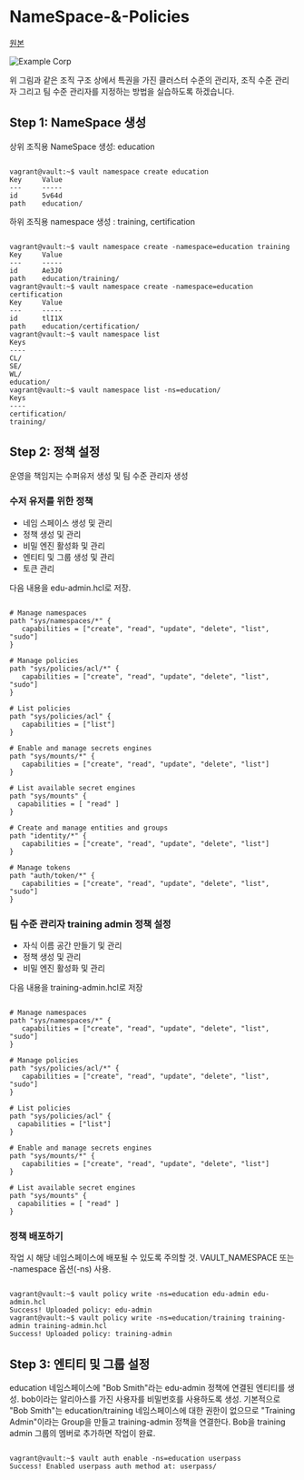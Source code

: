 # NameSpace-&-Policies

[원본](https://learn.hashicorp.com/vault/operations/namespaces)

![Example Corp](https://d33wubrfki0l68.cloudfront.net/729f799d8b01cc33b86066e02d841d5896c45533/fe6fb/static/img/vault-multi-tenant.png)

위 그림과 같은 조직 구조 상에서 특권을 가진 클러스터 수준의 관리자, 조직 수준 관리자 그리고 팀 수준 관리자를 지정하는 방법을 실습하도록 하겠습니다.

## Step 1: NameSpace 생성

상위 조직용 NameSpace 생성: education

```text

vagrant@vault:~$ vault namespace create education
Key     Value
---     -----
id      5v64d
path    education/
```

하위 조직용 namespace 생성 : training, certification

```text

vagrant@vault:~$ vault namespace create -namespace=education training
Key     Value
---     -----
id      Ae3J0
path    education/training/
vagrant@vault:~$ vault namespace create -namespace=education certification
Key     Value
---     -----
id      tlI1X
path    education/certification/
vagrant@vault:~$ vault namespace list
Keys
----
CL/
SE/
WL/
education/
vagrant@vault:~$ vault namespace list -ns=education/
Keys
----
certification/
training/
```

## Step 2: 정책 설정

운영을 책임지는 수퍼유저 생성 및 팀 수준 관리자 생성

### 수저 유저를 위한 정책

* 네임 스페이스 생성 및 관리
* 정책 생성 및 관리
* 비밀 엔진 활성화 및 관리
* 엔티티 및 그룹 생성 및 관리
* 토큰 관리

다음 내용을 edu-admin.hcl로 저장.

```text

# Manage namespaces
path "sys/namespaces/*" {
   capabilities = ["create", "read", "update", "delete", "list", "sudo"]
}

# Manage policies
path "sys/policies/acl/*" {
   capabilities = ["create", "read", "update", "delete", "list", "sudo"]
}

# List policies
path "sys/policies/acl" {
   capabilities = ["list"]
}

# Enable and manage secrets engines
path "sys/mounts/*" {
   capabilities = ["create", "read", "update", "delete", "list"]
}

# List available secret engines
path "sys/mounts" {
  capabilities = [ "read" ]
}

# Create and manage entities and groups
path "identity/*" {
   capabilities = ["create", "read", "update", "delete", "list"]
}

# Manage tokens
path "auth/token/*" {
   capabilities = ["create", "read", "update", "delete", "list", "sudo"]
}
```

### 팀 수준 관리자 training admin 정책 설정

* 자식 이름 공간 만들기 및 관리
* 정책 생성 및 관리
* 비밀 엔진 활성화 및 관리

다음 내용을 training-admin.hcl로 저장

```text

# Manage namespaces
path "sys/namespaces/*" {
   capabilities = ["create", "read", "update", "delete", "list", "sudo"]
}

# Manage policies
path "sys/policies/acl/*" {
   capabilities = ["create", "read", "update", "delete", "list", "sudo"]
}

# List policies
path "sys/policies/acl" {
  capabilities = ["list"]
}

# Enable and manage secrets engines
path "sys/mounts/*" {
   capabilities = ["create", "read", "update", "delete", "list"]
}

# List available secret engines
path "sys/mounts" {
  capabilities = [ "read" ]
}
```

### 정책 배포하기

작업 시 해당 네임스페이스에 배포될 수 있도록 주의할 것. VAULT\_NAMESPACE 또는 -namespace 옵션\(-ns\) 사용.

```text

vagrant@vault:~$ vault policy write -ns=education edu-admin edu-admin.hcl
Success! Uploaded policy: edu-admin
vagrant@vault:~$ vault policy write -ns=education/training training-admin training-admin.hcl
Success! Uploaded policy: training-admin
```

## Step 3: 엔티티 및 그룹 설정

education 네임스페이스에 "Bob Smith"라는 edu-admin 정책에 연결된 엔티티를 생성. bob이라는 알리아스를 가진 사용자를 비밀번호를 사용하도록 생성. 기본적으로 "Bob Smith"는 education/training 네임스페이스에 대한 권한이 없으므로 "Training Admin"이라는 Group을 만들고 training-admin 정책을 연결한다. Bob을 training admin 그룹의 멤버로 추가하면 작업이 완료.

```text

vagrant@vault:~$ vault auth enable -ns=education userpass
Success! Enabled userpass auth method at: userpass/

```

